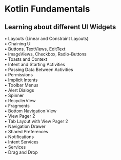 # Kotlin Fundamentals

## Learning about different UI Widgets 

 • Layouts (Linear and Constraint Layouts) </br>
 • Chaining UI </br>
 • Buttons, TextViews, EditText </br>
 • ImageViews, Checkbox, Radio-Buttons </br>
 • Toasts and Context </br>
 • Intent and Starting Activities </br>
 • Passing Data Between Activities </br>
 • Permissions </br>
 • Implicit Intents </br>
 • Toolbar Menus </br>
 • Alert Dialogs </br>
 • Spinner </br>
 • RecyclerView </br>
 • Fragments </br>
 • Bottom Navigation View </br>
 • View Pager 2 </br>
 • Tab Layout with View Pager 2 </br>
 • Navigation Drawer </br>
 • Shared Preferences </br>
 • Notifications </br>
 • Intent Services </br>
 • Services </br>
 • Drag and Drop </br>